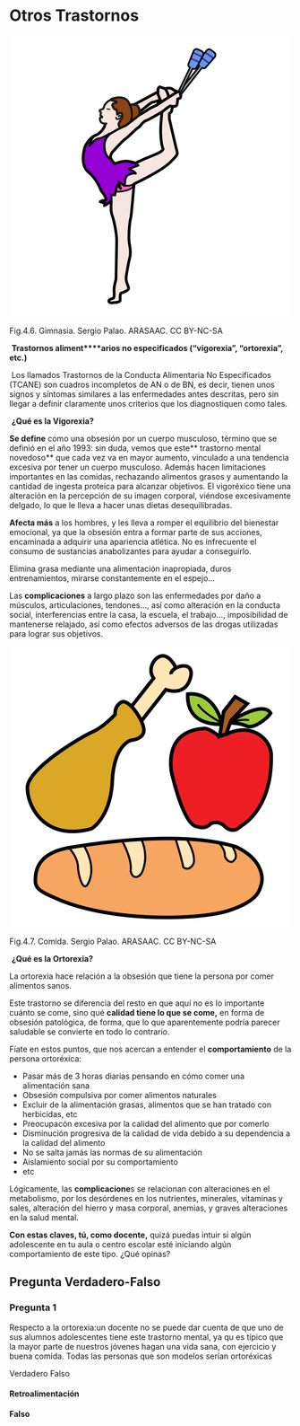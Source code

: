 # Otros Trastornos


![](img/M4_6.png)


Fig.4.6. Gimnasia. Sergio Palao. ARASAAC. CC BY-NC-SA

 **Trastornos aliment****arios no especificados (“vigorexia”, “ortorexia”, etc.)**

 Los llamados Trastornos de la Conducta Alimentaria No Especificados (TCANE) son cuadros incompletos de AN o de BN, es decir, tienen unos signos y síntomas similares a las enfermedades antes descritas, pero sin llegar a definir claramente unos criterios que los diagnostiquen como tales.

 **¿Qué es la Vigorexia?**

**Se define** como una obsesión por un cuerpo musculoso, término que se definió en el año 1993: sin duda, vemos que este** trastorno mental novedoso** que cada vez va en mayor aumento, vinculado a una tendencia excesiva por tener un cuerpo musculoso. Además hacen limitaciones importantes en las comidas, rechazando alimentos grasos y aumentando la cantidad de ingesta proteica para alcanzar objetivos. El vigoréxico tiene una alteración en la percepción de su imagen corporal, viéndose excesivamente delgado, lo que le lleva a hacer unas dietas desequilibradas.

**Afecta más** a los hombres, y les lleva a romper el equilibrio del bienestar emocional, ya que la obsesión entra a formar parte de sus acciones, encaminada a adquirir una apariencia atlética. No es infrecuente el consumo de sustancias anabolizantes para ayudar a conseguirlo.

Elimina grasa mediante una alimentación inapropiada, duros entrenamientos, mirarse constantemente en el espejo...

Las **complicaciones** a largo plazo son las enfermedades por daño a músculos, articulaciones, tendones..., así como alteración en la conducta social, interferencias entre la casa, la escuela, el trabajo..., imposibilidad de mantenerse relajado, así como efectos adversos de las drogas utilizadas para lograr sus objetivos.


![](img/M4_7.png)


Fig.4.7. Comida. Sergio Palao. ARASAAC. CC BY-NC-SA

 **¿Qué es la Ortorexia?**

La ortorexia hace relación a la obsesión que tiene la persona por comer alimentos sanos.

Este trastorno se diferencia del resto en que aquí no es lo importante cuánto se come, sino qué **calidad tiene lo que se come,** en forma de obsesión patológica, de forma, que lo que aparentemente podría parecer saludable se convierte en todo lo contrario.

Fíate en estos puntos, que nos acercan a entender el **comportamiento** de la persona ortoréxica:

*   Pasar más de 3 horas diarias pensando en cómo comer una alimentación sana
*   Obsesión compulsiva por comer alimentos naturales
*   Excluir de la alimentación grasas, alimentos que se han tratado con herbicidas, etc 
*   Preocupacón excesiva por la calidad del alimento que por comerlo
*   Disminución progresiva de la calidad de vida debido a su dependencia a la calidad del alimento
*   No se salta jamás las normas de su alimentación
*   Aislamiento social por su comportamiento
*   etc

Lógicamente, las **complicacione**s se relacionan con alteraciones en el metabolismo, por los desórdenes en los nutrientes, minerales, vitaminas y sales, alteración del hierro y masa corporal, anemias, y graves alteraciones en la salud mental.

**Con estas claves, tú, como docente,** quizá puedas intuir si algún adolescente en tu aula o centro escolar esté iniciando algún comportamiento de este tipo. ¿Qué opinas?

## Pregunta Verdadero-Falso

### Pregunta 1

Respecto a la ortorexia:un docente no se puede dar cuenta de que uno de sus alumnos adolescentes tiene este trastorno mental, ya qu es típico que la mayor parte de nuestros jóvenes hagan una vida sana, con ejercicio y buena comida. Todas las personas que son modelos serían ortoréxicas

 Verdadero  Falso

#### Retroalimentación

**Falso**

